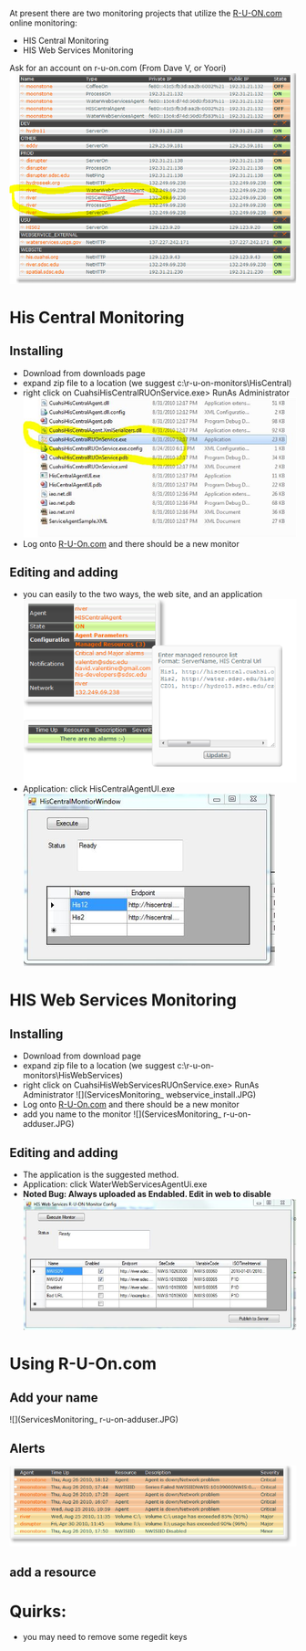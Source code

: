 At present there are two monitoring projects that utilize the [R-U-ON.com](R-U-ON.com) online monitoring:
* HIS Central Monitoring
* HIS Web Services Monitoring

Ask for an account on r-u-on.com (From Dave V, or Yoori)
![](ServicesMonitoring_RuonMonitored.png)

# His Central Monitoring
## Installing
* Download from downloads page
* expand zip file to a location (we suggest c:\r-u-on-monitors\HisCentral)
* right click on CuahsiHisCentralRUOnService.exe> RunAs Administrator
![](ServicesMonitoring_central_install.JPG)
* Log onto [R-U-On.com](R-U-On.com) and there should be a new monitor

## Editing and adding
* you can easily to the two ways, the web site, and an application
![](ServicesMonitoring_Central_ManagedResources.png)
* Application: click HisCentralAgentUI.exe
![](ServicesMonitoring_central_UI.JPG)

# HIS Web Services Monitoring
## Installing
* Download from download page
* expand zip file to a location (we suggest c:\r-u-on-monitors\HisWebServices)
* right click on CuahsiHisWebServicesRUOnService.exe> RunAs Administrator 
![](ServicesMonitoring_ webservice_install.JPG)
* Log onto [R-U-On.com](R-U-On.com) and there should be a new monitor
* add you name to the monitor
![](ServicesMonitoring_ r-u-on-adduser.JPG)

## Editing and adding
* The application is the suggested method.
* Application: click WaterWebServicesAgentUi.exe
* **Noted Bug: Always uploaded as Endabled. Edit in web to disable** 
![](ServicesMonitoring_webservices_UI.JPG)

# Using R-U-On.com
## Add your name
![](ServicesMonitoring_ r-u-on-adduser.JPG)
## Alerts
![](ServicesMonitoring_ruon-alerts.png)

## add a resource
# Quirks:
* you may need to remove some regedit keys
